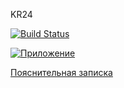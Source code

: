 KR24

[![Build Status](https://travis-ci.com/PupkovEgor/KR24.svg?branch=master)](https://travis-ci.com/PupkovEgor/KR24)

[![Приложение](https://cdn.iconscout.com/icon/free/png-256/heroku-11-1175214.png)](https://kr24.herokuapp.com/)

[Пояснительная записка](https://github.com/PupkovEgor/kr24/blob/master/ПЗ_24_вариант.pdf)
